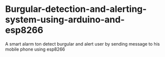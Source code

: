 # Burgular-detection-and-alerting-system-using-arduino-and-esp8266
A smart alarm ton detect burgular and alert user by sending message to his mobile phone using esp8266 

